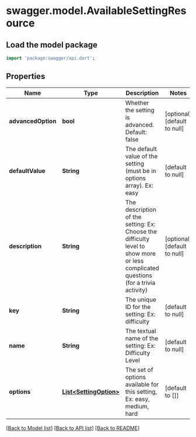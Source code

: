 # swagger.model.AvailableSettingResource

## Load the model package
```dart
import 'package:swagger/api.dart';
```

## Properties
Name | Type | Description | Notes
------------ | ------------- | ------------- | -------------
**advancedOption** | **bool** | Whether the setting is advanced. Default: false | [optional] [default to null]
**defaultValue** | **String** | The default value of the setting (must be in options array). Ex: easy | [default to null]
**description** | **String** | The description of the setting: Ex: Choose the difficulty level to show more or less complicated questions (for a trivia activity) | [optional] [default to null]
**key** | **String** | The unique ID for the setting: Ex: difficulty | [default to null]
**name** | **String** | The textual name of the setting: Ex: Difficulty Level | [default to null]
**options** | [**List&lt;SettingOption&gt;**](SettingOption.md) | The set of options available for this setting, Ex: easy, medium, hard | [default to []]

[[Back to Model list]](../README.md#documentation-for-models) [[Back to API list]](../README.md#documentation-for-api-endpoints) [[Back to README]](../README.md)


